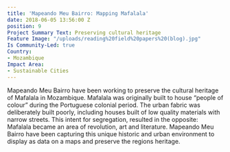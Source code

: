 ```yaml
---
title: 'Mapeando Meu Bairro: Mapping Mafalala'
date: 2018-06-05 13:56:00 Z
position: 9
Project Summary Text: Preserving cultural heritage
Feature Image: "/uploads/reading%20field%20papers%20(blog).jpg"
Is Community-Led: true
Country:
- Mozambique
Impact Area:
- Sustainable Cities
---
```


Mapeando Meu Bairro have been working to preserve the cultural heritage of Mafalala in Mozambique. 
Mafalala was originally built to house “people of colour” during the Portuguese colonial period. The urban fabric was deliberately built poorly, including houses built of low quality materials with narrow streets. This intent for segregation, resulted in the opposite: Mafalala became an area of revolution, art and literature. Mapeando Meu Bairro have been capturing this unique historic and urban environment to display as data on a maps and preserve the regions heritage. 